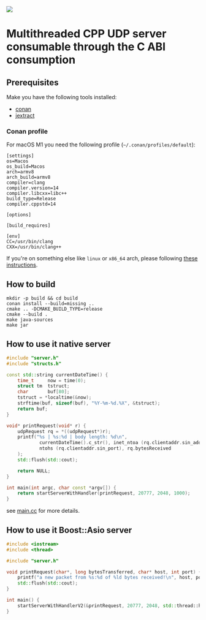 [![](https://jitpack.io/v/denismakogon/judy.svg)](https://jitpack.io/#denismakogon/judy)

# Multithreaded CPP UDP server consumable through the C ABI consumption

## Prerequisites

Make you have the following tools installed:
- [conan](https://conan.io/)
- [jextract](https://jdk.java.net/jextract/)

### Conan profile

For macOS M1 you need the following profile (`~/.conan/profiles/default`):
```text
[settings]
os=Macos
os_build=Macos
arch=armv8
arch_build=armv8
compiler=clang
compiler.version=14
compiler.libcxx=libc++
build_type=Release
compiler.cppstd=14

[options]

[build_requires]

[env]
CC=/usr/bin/clang
CXX=/usr/bin/clang++
```

If you're on something else like `linux` or `x86_64` arch, please following [these instructions](https://docs.conan.io/en/latest/reference/profiles.html).


## How to build

```shell
mkdir -p build && cd build
conan install --build=missing ..
cmake .. -DCMAKE_BUILD_TYPE=release
cmake --build .
make java-sources
make jar
```

## How to use it native server

```cpp
#include "server.h"
#include "structs.h"

const std::string currentDateTime() {
    time_t     now = time(0);
    struct tm  tstruct;
    char       buf[80];
    tstruct = *localtime(&now);
    strftime(buf, sizeof(buf), "%Y-%m-%d.%X", &tstruct);
    return buf;
}

void* printRequest(void* r) {
    udpRequest rq = *((udpRequest*)r);
    printf("%s | %s:%d | body length: %d\n", 
            currentDateTime().c_str(), inet_ntoa (rq.clientaddr.sin_addr),
            ntohs (rq.clientaddr.sin_port), rq.bytesReceived
    );
    std::flush(std::cout);

    return NULL;
}

int main(int argc, char const *argv[]) {
    return startServerWithHandler(printRequest, 20777, 2048, 1000);
}
```

see [main.cc](src/main.cc) for more details.


## How to use it Boost::Asio server

```cpp
#include <iostream>
#include <thread>

#include "server.h"

void printRequest(char*, long bytesTransferred, char* host, int port) {
    printf("a new packet from %s:%d of %ld bytes received!\n", host, port, bytesTransferred);
    std::flush(std::cout);
}

int main() {
    startServerWithHandlerV2(&printRequest, 20777, 2048, std::thread::hardware_concurrency());
}
```
